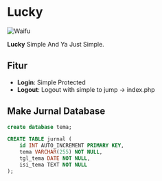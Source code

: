 # Lucky

![Waifu](https://i.pinimg.com/736x/3f/f4/4b/3ff44b0db0dca1c5ab9efbb3d0d492d2.jpg)


**Lucky** Simple And Ya Just Simple.

## Fitur

- **Login**: Simple Protected
- **Logout**: Logout with simple to jump -> index.php

## Make  Jurnal Database
```sql
create database tema;
```
```sql
CREATE TABLE jurnal (
    id INT AUTO_INCREMENT PRIMARY KEY,
    tema VARCHAR(255) NOT NULL,
    tgl_tema DATE NOT NULL,
    isi_tema TEXT NOT NULL
);




